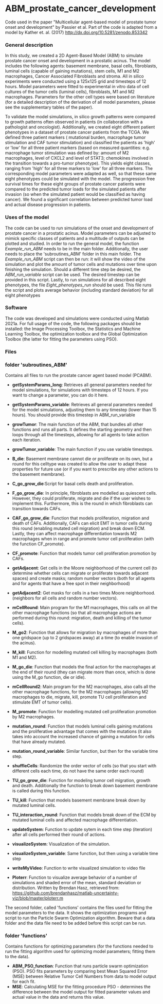 # ABM_prostate_cancer_development
Code used in the paper "Multicellular agent-based model of prostate tumor onset and development" by Passier et al. 
Part of the code is adapted from a model by Kather et. al. (2017) http://dx.doi.org/10.5281/zenodo.853342

### General description 
In this study, we created a 2D Agent-Based Model (ABM) to simulate prostate cancer onset and development in a prostatic acinus. The model includes the following agents: basement membrane, basal cells, fibroblasts, luminal cells (capable of gaining mutations), stem cells, M1 and M2 macrophages, Cancer Associated Fibroblasts and stroma. All in silico experiments were conducted using a 125x125 grid and timesteps of 12 hours. Model parameters were fitted to experimental in vitro data of cell cultures of the tumor cells (luminal cells), fibroblasts, M1 and M2 macrophages. Parameters for the other cell types were based on literature (for a detailed description of the derivation of all model parameters, please see the supplementary tables of the paper). 

To validate the model simulations, in silico growth patterns were compared to growth patterns often observed in patients (in collaboration with a pathologist and oncologist). Additionally, we created eight different patient phenotypes in a dataset of prostate cancer patients from the TCGA. We defined three patient markers ( mutational burden, macrophage tumor stimulation and CAF tumor stimulation) and classified the patients as 'high' or 'low' for all three patient markers (based on measured quantities: e.g. macrophage tumor stimulation was defined by: amount of M2 macrophages, level of CXCL2 and level of STAT3; chemokines involved in the transition towards a pro-tumor phenotype). This yields eight classes, ranging from 'high' for all three markers to 'low' for all three markers. The corresponding model parameters were adapted as well, so that these same eight phenotypes could be simulated with the model. The progression free survival times for these eight groups of prostate cancer patients were compared to the predicted tumor loads for the simulated patients after invasion (so when the simulated patient would be classified as having cancer). We found a significant correlation between predicted tumor load and actual disease progression in patients.  

### Uses of the model 
The code can be used to run simulations of the onset and development of prostate cancer in a prostatic acinus. Model parameters can be adjusted to mimick specific classes of patients and a multitude of outputs can be plotted and studied. In order to run the general model, the function *Example_run_ABM* needs to be in the main folder. Additionally, the user needs to place the 'subroutines_ABM' folder in this main folder. The *Example_run_ABM* script can then be run: it will show the video of the simulation and plot the amount of tumor cells and mutations over time upon finishing the simulation. Should a different time step be desired, the *ABM_run_variable* script can be used. The desired timestep can be provided in this script. Lastly, to run simulations for all described eight phenotypes, the file *Eight_phenotypes_run* should be used. This file runs the script and plots average behavior (including standard deviation) for all eight phenotypes

### Software 
The code was developed and simulations were conducted using Matlab 2021a. For full usage of the code, the following packages should be installed: the Image Processing Toolbox, the Statistics and Machine Learning Toolbox, the optimization toolbox and the Global Optimization Toolbox (the latter for fitting the parameters using PSO). 

### Files 

### folder 'subroutines_ABM'
Contains all files to run the prostate cancer agent based model (PCABM). 

- **getSystemParams_long**: Retrieves all general parameters needed for model simulations, for simulations with timesteps of 12 hours. If you want to change a parameter, you can do it here. 
- **getSystemParams_variable**: Retrieves all general parameters needed for the model simulations, adjusting them to any timestep (lower than 15 hours). You should provide this timestep in ABM_run_variable

- **growTumor**: The main function of the ABM, that bundles all other functions and runs all parts. It defines the starting geometry and then loops through all the timesteps, allowing for all agents to take action each iteration. 
- **growTumor_variable**: The main function if you use variable timesteps.  

- **B_die**: Basement membrane cannot die or proliferate on its own, but a round for this celltype was created to allow the user to adapt these properties for future use (or if you want to prescribe any other actions to the basement membrane). 

-  **C_go_grow_die**:Script for basal cells death and proliferation.

- **F_go_grow_die**: In principle, fibroblasts are modelled as quiescent cells. However, they could proliferate, migrate and die if the user wishes to implement this. 
Furthermore, this is the round in which fibroblasts can transition towards CAFs. 

- **CAF_go_grow_die**: Function that models proliferation, migration and death of CAFs. Additionally, CAFs can elicit EMT in tumor cells during this round (enabling mutated cell migration) and break down ECM. Lastly, they can affect macrophage differentiation towards M2 macrophages when in range and promote tumor cell proliferation (with the function CF_promote). 

- **CF_promote**: Function that models tumor cell proliferation promotion by CAFs. 

- **getAdjacent**: Get cells in the Moore neighborhood of the current cell (to determine whether cells can migrate or proliferate towards adjacent spaces) and create masks; random number vectors (both for all agents and for agents that have a free spot in their neighborhood)

- **getAdjacent2**: Get masks for cells in a two times Moore neighborhood. (neighbors for all cells and random number vectors). 

- **mCellRound**: Main program for the M1 macrophages, this calls on all the other macrophage functions (so that all macrophage actions are performed during this round: migration, death and killing of the tumor cells).

- **M_go2**: Function that allows for migration by macrophages of more than one gridspace (up to 2 gridspaces away) at a time (to enable invasion of the acinus). 

- **M_kill**: Function for modelling mutated cell killing by macrophages (both M1 and M2). 

- **M_go_die**: Function that models the final action for the macrophages at the end of their round (they can migrate more than once, which is done using the M_go function, die or idle). 

- **mCellRound2**: Main program for the M2 macrophages, also calls all the other macrophage functions, for the M2 macrophages (allowing M2 macrophages to die, migrate, kill, promote TU cell proliferation and stimulate EMT of tumor cells). 

- **M_promote**: Function for modelling mutated cell proliferation promotion by M2 macrophages. 

- **mutation_round**: Function that models luminal cells gaining mutations and the proliferative advantage that comes with the mutations (it also takes into account the increased chance of gaining a mutation for cells that have already mutated. 
- **mutation_round_variable**: Similar function, but then for the variable time step. 

- **shuffleCells**: Randomize the order vector of cells (so that you start with different cells each time, do not have the same order each round)

- **TU_go_grow_die**: Function for modeling tumor cell migration, growth and death.
Additionally the function to break down basement membrane is called during this function. 

- **TU_kill**: Function that models basement membrane break down by mutated luminal cells. 

- **TU_interaction_round**: Function that models break down of the ECM by mutated luminal cells and affected macrophage differentiation. 

- **updateSystem**: Function to update sytem in each time step (iteration) after all cells performed their round of actions.

- **visualizeSystem**: Visualization of the simulation. 
- **visualizeSystem_variable**: Same function, but then using a variable time step

- **writeMyVideo**: Function to write visualized simulation to video file

- **Ploterr**: Function to visualize average behavior of a number of simulations and shaded error of the mean, standard deviation or distribution. 
Written by Brendan Hasz, retrieved from: https://github.com/brendanhasz/matlab-uncertainty-viz/blob/master/ploterr.m 

The second folder, called 'functions' contains the files used for fitting the model parameters to the data. It shows the optimization programs and script to run the Particle Swarm Optimization algorithm. Beware that a data folder and the data file need to be added before this script can be run. 

### folder 'functions'
Contains functions for optimizing parameters (for the functions needed to run the fitting algorithm used for optimizing model parameters; fitting them to the data). 
- **ABM_PSO_function**: Function that runs particle swarm optimization (PSO). PSO fits parameters by comparing best Mean Squared Error (MSE) between Relative Tumor Cell Numbers from data to model output for each fit.
- **MSE**: Calculating MSE for the fitting procedure PSO - determines the difference between the model output for fitted parameter values and actual value in the data and returns this value.
